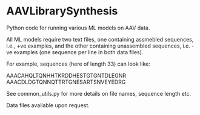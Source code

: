 # AAVLibrarySynthesis
Python code for running various ML models on AAV data.

All ML models require two text files, one containing assmebled sequences, i.e., +ve examples, and the other containing unassembled sequences, i.e. -ve examples (one sequence per line in both data files). 

For example, sequences (here of length 33) can look like:

AAACAHQLTQNHHTKRDDHESTGTGNTDLEGNR
AAACDLDGTQNNQTTRTGNESARTSNVEYEDRG

See common_utils.py for more details on file names, sequence length etc.

Data files available upon request.

